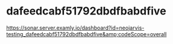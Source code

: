 # dafeedcabf51792dbdfbabdfive
https://sonar.server.examly.io/dashboard?id=neojarvis-testing_dafeedcabf51792dbdfbabdfive&amp;codeScope=overall
